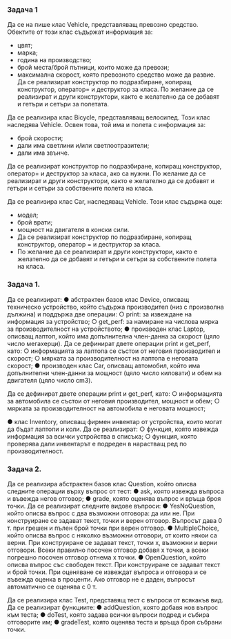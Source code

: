 ### Задача 1
Да се на пише клас Vehicle, представляващ превозно средство. Обектите от този клас съдържат информация за:

- цвят;
- марка;
- година на производство;
- брой места/брой пътници, които може да превози;
- максимална скорост, която превозното средство може да развие.
Да се реализират конструктор по подразбиране, копиращ конструктор, оператор= и деструктор за класа.
По желание да се реализират и други конструктори, както е желателно да се добавят и гетъри и сетъри за полетата.

Да се реализира клас Bicycle, представляващ велосипед. Този клас наследява Vehicle.
Освен това, той има и полета с информация за:

- брой скорости;
- дали има светлини и/или светлоотразители;
- дали има звънче.
  
Да се реализират конструктор по подразбиране, копиращ конструктор, оператор= и деструктор за класа, ако са нужни.
По желание да се реализират и други конструктори, както е желателно да се добавят и гетъри и сетъри за собствените полета на класа.

Да се реализира клас Car, наследяващ Vehicle. Този клас съдържа още:

- модел;
- брой врати;
- мощност на двигателя в конски сили.
- Да се реализират конструктор по подразбиране, копиращ конструктор, оператор = и деструктор за класа.
- По желание да се реализират и други конструктори, както е желателно да се добавят и гетъри и сетъри за собствените полета на класа.

### Задача 1. 
Да се реализират: 
● абстрактен базов клас Device, описващ техническo устройствo, който съдържа производител (низ с произволна дължина)
и поддържа две операции: 
○ print: за извеждане на информация за устройство; ○ get_perf: за намиране на числова мярка за производителност на устройството;
● производен клас Laptop, описващ лаптоп, който има допълнителна член-данна за скорост (цяло число мегахерци).
Да се дефинират двете операции print и get_perf, като: 
○ информацията за лаптопа се състои от неговия производител и скорост;
○ мярката за производителност на лаптопа е неговата скорост;
● производен клас Car, описващ автомобил, който има допълнителни член-данни за мощност (цяло число киловати) и обем на двигателя (цяло число cm3).

Да се дефинират двете операции print и get_perf, като:
○ информацията за автомобила се състои от неговия производител, мощност и обем; 
○ мярката за производителност на автомобила е неговата мощност;

● клас Inventory, описващ фирмен инвентар от устройства, които могат да бъдат лаптопи и коли. 
Да се реализират:
○ функция, която извежда информация за всички устройства в списъка;
○ функция, която проверява дали инвентарът е подреден в нарастващ ред по производителност.

### Задача 2.
Да се реализира абстрактен базов клас Question, който описва следните операции върху въпрос от тест:
● ask, която извежда въпроса и въвежда негов отговор; 
● grade, която оценява въпрос и връща броя точки.
Да се реализират следните видове въпроси: 
● YesNoQuestion, който описва въпрос с два възможни отговора: да или не. При конструиране се задават текст, точки и верен отговор.
Въпросът дава 0 т. при грешен и пълен брой точки при верен отговор.
● MultipleChoice, който описва въпрос с няколко възможни отговори, от които някои са верни. При конструиране се задават текст, точки x, възможни и верни отговори.
Всеки правилно посочен отговор добавя x точки, а всеки погрешно посочен отговор отнема x точки.
● OpenQuestion, който описва въпрос със свободен текст. При конструиране се задават текст и брой точки.
При оценяване се извеждат въпроса и отговора и се въвежда оценка в проценти. Ако отговор не е даден, въпросът автоматично се оценява с 0 т.

Да се реализира клас Test, представящ тест с въпроси от всякакъв вид.
Да се реализират функциите:
● addQuestion, която добавя нов въпрос към теста;
● doTest, която задава всички въпроси подред и събира отговорите им;
● gradeTest, която оценява теста и връща броя събрани точки.
